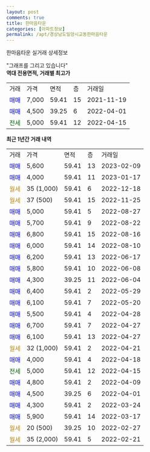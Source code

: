 ```yaml
---
layout: post
comments: true
title: 한마음타운
categories: [아파트정보]
permalink: /apt/경상남도밀양시교동한마음타운
---
```


한마음타운 실거래 상세정보

<script type="text/javascript">
  google.charts.load('current', {'packages':['line', 'corechart']});
  google.charts.setOnLoadCallback(drawChart);

  function drawChart() {
    var data = new google.visualization.DataTable();
    data.addColumn('date', '거래일');
    data.addColumn('number', "매매");
    data.addColumn('number', "전세");
    data.addColumn('number', "전매");

    data.addRows([[new Date(Date.parse("2023-02-09")), 5600, null, null], [new Date(Date.parse("2023-01-17")), 4000, null, null], [new Date(Date.parse("2022-12-18")), null, null, null], [new Date(Date.parse("2022-11-25")), null, null, null], [new Date(Date.parse("2022-08-27")), 5000, null, null], [new Date(Date.parse("2022-08-22")), 5700, null, null], [new Date(Date.parse("2022-08-16")), 6800, null, null], [new Date(Date.parse("2022-08-10")), 6000, null, null], [new Date(Date.parse("2022-06-17")), 6200, null, null], [new Date(Date.parse("2022-06-08")), 5800, null, null], [new Date(Date.parse("2022-06-04")), 4300, null, null], [new Date(Date.parse("2022-05-29")), 6400, null, null], [new Date(Date.parse("2022-05-20")), 6100, null, null], [new Date(Date.parse("2022-04-28")), 5500, null, null], [new Date(Date.parse("2022-04-27")), 6700, null, null], [new Date(Date.parse("2022-04-27")), 6100, null, null], [new Date(Date.parse("2022-04-21")), null, null, null], [new Date(Date.parse("2022-04-18")), 4000, null, null], [new Date(Date.parse("2022-04-15")), null, 5000, null], [new Date(Date.parse("2022-04-09")), 4800, null, null], [new Date(Date.parse("2022-04-01")), 4500, null, null], [new Date(Date.parse("2022-03-24")), 4300, null, null], [new Date(Date.parse("2022-03-17")), 5900, null, null], [new Date(Date.parse("2022-02-27")), null, null, null], [new Date(Date.parse("2022-02-21")), null, null, null]]);

    var options = {
      hAxis: {
        format: 'yyyy/MM/dd'
      },    
      lineWidth: 0,
      pointsVisible: true,    
      title: '최근 1년간 유형별 실거래가 분포',
      legend: { position: 'bottom' }
    };

    var formatter = new google.visualization.NumberFormat({pattern:'###,###'} );
    formatter.format(data, 1);
    formatter.format(data, 2);
    
    setTimeout(function() {
        var chart = new google.visualization.LineChart(document.getElementById('columnchart_material'));
        chart.draw(data, (options));
        document.getElementById('loading').style.display = 'none';
    }, 200);
  }
</script>


<div id="loading" style="z-index:20; display: block; margin-left: 0px">"그래프를 그리고 있습니다"</div>
<div id="columnchart_material" style="width: 95%; margin-left: 0px; display: block"></div>
<!-- contents start -->
<b>역대 전용면적, 거래별 최고가</b>
<table class="sortable">
    <tr>
      <td>거래</td>
      <td>가격</td>
      <td>면적</td>
      <td>층</td>
      <td>거래일</td>
    </tr>
        <tr>
          <td><a style="color: blue">매매</a></td>
          <td>7,000</td>
          <td>59.41</td>
          <td>15</td>
          <td>2021-11-19</td>
        </tr>            <tr>
          <td><a style="color: blue">매매</a></td>
          <td>4,500</td>
          <td>39.25</td>
          <td>6</td>
          <td>2022-04-01</td>
        </tr>        
        <tr>
              <td><a style="color: darkgreen">전세</a></td>
              <td>5,000</td>
              <td>59.41</td>
              <td>12</td>
              <td>2022-04-15</td>
            </tr>        
    
</table>

<b>최근 1년간 거래 내역</b>

<table class="sortable">
    <tr>
      <td>거래</td>
      <td>가격</td>
      <td>면적</td>
      <td>층</td>
      <td>거래일</td>
    </tr>
    <tr>
      <td><a style="color: blue">매매</a></td>
      <td>5,600</td>
      <td>59.41</td>
      <td>13</td>
      <td>2023-02-09</td>
    </tr>          <tr>
      <td><a style="color: blue">매매</a></td>
      <td>4,000</td>
      <td>59.41</td>
      <td>11</td>
      <td>2023-01-17</td>
    </tr>          <tr>
      <td><a style="color: darkgoldenrod">월세</a></td>
      <td>35 (1,000)</td>
      <td>59.41</td>
      <td>6</td>
      <td>2022-12-18</td>
    </tr>          <tr>
      <td><a style="color: darkgoldenrod">월세</a></td>
      <td>37 (500)</td>
      <td>59.41</td>
      <td>15</td>
      <td>2022-11-25</td>
    </tr>          <tr>
      <td><a style="color: blue">매매</a></td>
      <td>5,000</td>
      <td>59.41</td>
      <td>5</td>
      <td>2022-08-27</td>
    </tr>          <tr>
      <td><a style="color: blue">매매</a></td>
      <td>5,700</td>
      <td>59.41</td>
      <td>9</td>
      <td>2022-08-22</td>
    </tr>          <tr>
      <td><a style="color: blue">매매</a></td>
      <td>6,800</td>
      <td>59.41</td>
      <td>15</td>
      <td>2022-08-16</td>
    </tr>          <tr>
      <td><a style="color: blue">매매</a></td>
      <td>6,000</td>
      <td>59.41</td>
      <td>14</td>
      <td>2022-08-10</td>
    </tr>          <tr>
      <td><a style="color: blue">매매</a></td>
      <td>6,200</td>
      <td>59.41</td>
      <td>13</td>
      <td>2022-06-17</td>
    </tr>          <tr>
      <td><a style="color: blue">매매</a></td>
      <td>5,800</td>
      <td>59.41</td>
      <td>10</td>
      <td>2022-06-08</td>
    </tr>          <tr>
      <td><a style="color: blue">매매</a></td>
      <td>4,300</td>
      <td>39.25</td>
      <td>11</td>
      <td>2022-06-04</td>
    </tr>          <tr>
      <td><a style="color: blue">매매</a></td>
      <td>6,400</td>
      <td>59.41</td>
      <td>2</td>
      <td>2022-05-29</td>
    </tr>          <tr>
      <td><a style="color: blue">매매</a></td>
      <td>6,100</td>
      <td>59.41</td>
      <td>7</td>
      <td>2022-05-20</td>
    </tr>          <tr>
      <td><a style="color: blue">매매</a></td>
      <td>5,500</td>
      <td>59.41</td>
      <td>4</td>
      <td>2022-04-28</td>
    </tr>          <tr>
      <td><a style="color: blue">매매</a></td>
      <td>6,700</td>
      <td>59.41</td>
      <td>7</td>
      <td>2022-04-27</td>
    </tr>          <tr>
      <td><a style="color: blue">매매</a></td>
      <td>6,100</td>
      <td>59.41</td>
      <td>13</td>
      <td>2022-04-27</td>
    </tr>          <tr>
      <td><a style="color: darkgoldenrod">월세</a></td>
      <td>32 (1,000)</td>
      <td>59.41</td>
      <td>2</td>
      <td>2022-04-21</td>
    </tr>          <tr>
      <td><a style="color: blue">매매</a></td>
      <td>4,000</td>
      <td>59.41</td>
      <td>4</td>
      <td>2022-04-18</td>
    </tr>          <tr>
      <td><a style="color: darkgreen">전세</a></td>
      <td>5,000</td>
      <td>59.41</td>
      <td>12</td>
      <td>2022-04-15</td>
    </tr>          <tr>
      <td><a style="color: blue">매매</a></td>
      <td>4,800</td>
      <td>59.41</td>
      <td>2</td>
      <td>2022-04-09</td>
    </tr>          <tr>
      <td><a style="color: blue">매매</a></td>
      <td>4,500</td>
      <td>39.25</td>
      <td>6</td>
      <td>2022-04-01</td>
    </tr>          <tr>
      <td><a style="color: blue">매매</a></td>
      <td>4,300</td>
      <td>59.41</td>
      <td>2</td>
      <td>2022-03-24</td>
    </tr>          <tr>
      <td><a style="color: blue">매매</a></td>
      <td>5,900</td>
      <td>59.41</td>
      <td>14</td>
      <td>2022-03-17</td>
    </tr>          <tr>
      <td><a style="color: darkgoldenrod">월세</a></td>
      <td>20 (500)</td>
      <td>39.25</td>
      <td>10</td>
      <td>2022-02-27</td>
    </tr>          <tr>
      <td><a style="color: darkgoldenrod">월세</a></td>
      <td>35 (2,000)</td>
      <td>59.41</td>
      <td>5</td>
      <td>2022-02-21</td>
    </tr>      </table>
<!-- contents end -->    

